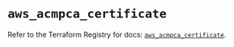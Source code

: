 # `aws_acmpca_certificate`

Refer to the Terraform Registry for docs: [`aws_acmpca_certificate`](https://registry.terraform.io/providers/hashicorp/aws/5.63.0/docs/resources/acmpca_certificate).
